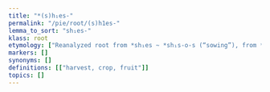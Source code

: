 ```yaml
---
title: "*(s)h₁es-"
permalink: "/pie/root/(s)h1es-"
lemma_to_sort: "sh₁es-"
klass: root
etymology: ["Reanalyzed root from *sh₁es ~ *sh₁s-o-s (“sowing”), from *seh₁- (“to sow”)."]
markers: []
synonyms: []
definitions: [["harvest, crop, fruit"]]
topics: []
---
```

